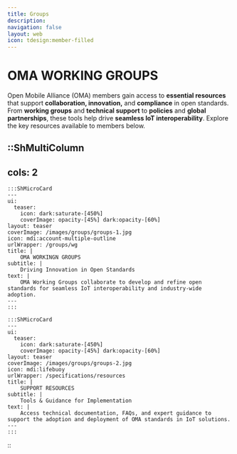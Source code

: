 ```yaml
---
title: Groups
description:
navigation: false
layout: web
icon: tdesign:member-filled
---
```

# OMA WORKING GROUPS

Open Mobile Alliance (OMA) members gain access to **essential resources** that support **collaboration, innovation,** and **compliance** in open standards. From **working groups** and **technical support** to **policies** and **global partnerships**, these tools help drive **seamless IoT interoperability**. Explore the key resources available to members below.  


::ShMultiColumn
---
cols: 2
---

    :::ShMicroCard
    ---
    ui:
      teaser:
        icon: dark:saturate-[450%]
        coverImage: opacity-[45%] dark:opacity-[60%]
    layout: teaser    
    coverImage: /images/groups/groups-1.jpg
    icon: mdi:account-multiple-outline
    urlWrapper: /groups/wg
    title: |
        OMA WORKINGN GROUPS
    subtitle: |
        Driving Innovation in Open Standards
    text: |
        OMA Working Groups collaborate to develop and refine open standards for seamless IoT interoperability and industry-wide adoption.
    ---
    :::

    :::ShMicroCard
    ---
    ui:
      teaser:
        icon: dark:saturate-[450%]
        coverImage: opacity-[45%] dark:opacity-[60%]
    layout: teaser    
    coverImage: /images/groups/groups-2.jpg
    icon: mdi:lifebuoy
    urlWrapper: /specifications/resources
    title: |
        SUPPORT RESOURCES
    subtitle: |
        Tools & Guidance for Implementation
    text: |
        Access technical documentation, FAQs, and expert guidance to support the adoption and deployment of OMA standards in IoT solutions.
    ---
    :::

::
